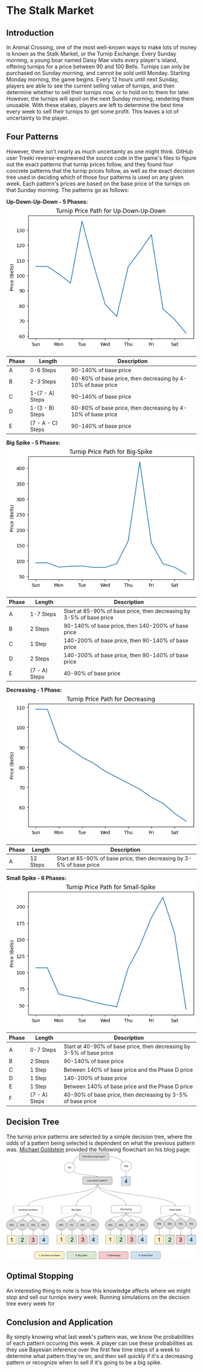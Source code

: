 # The Stalk Market

## Introduction
In Animal Crossing, one of the most well-known ways to make lots of money is known as the Stalk Market, or the Turnip Exchange.
Every Sunday morning, a young boar named Daisy Mae visits every player's island, offering turnips for a price between 90 and 100 Bells. Turnips can only be purchased on Sunday morning, and cannot be sold until Monday.
Starting Monday morning, the game begins. Every 12 hours until next Sunday, players are able to see the current selling value of turnips, and then determine whether to sell their turnips now, or to hold on to them for later. However, the turnips will spoil on the next Sunday morning, rendering them unusable. With these stakes, players are left to determine the best time every week to sell their turnips to get some profit. This leaves a lot of uncertainty to the player.

## Four Patterns
However, there isn't nearly as much uncertainty as one might think. GitHub user Treeki reverse-engineered the source code in the game's files to figure out the exact patterns that turnip prices follow, and they found four concrete patterns that the turnip prices follow, as well as the exact decision tree used in deciding which of those four patterns is used on any given week. Each pattern's prices are based on the base price of the turnips on that Sunday morning.
The patterns go as follows:

__Up-Down-Up-Down - 5 Phases:__
![](../output/Up-Down-Up-Down.png)

| __Phase__ | __Length__ | __Description__ |
|-----------|------------|-----------------|
| A | 0-6 Steps | 90-140% of base price |
| B | 2-3 Steps | 60-80% of base price, then decreasing by 4-10% of base price |
| C | 1-(7 - A) Steps | 90-140% of base price |
| D | 1-(3 - B) Steps | 60-80% of base price, then decreasing by 4-10% of base price |
| E | (7 - A - C) Steps | 90-140% of base price |

__Big Spike - 5 Phases:__
![](../output/Big-Spike.png)

| __Phase__ | __Length__ | __Description__ |
|-----------|------------|-----------------|
| A | 1-7 Steps | Start at 85-90% of base price, then decreasing by 3-5% of base price |
| B | 2 Steps | 90-140% of base price, then 140-200% of base price |
| C | 1 Step | 140-200% of base price, then 90-140% of base price |
| D | 2 Steps | 140-200% of base price, then 90-140% of base price |
| E | (7 - A) Steps | 40-90% of base price |

__Decreasing - 1 Phase:__
![](../output/Decreasing.png)

| __Phase__ | __Length__ | __Description__ |
|-----------|------------|-----------------|
| A | 12 Steps | Start at 85-90% of base price, then decreasing by 3-5% of base price |

__Small Spike - 6 Phases:__
![](../output/Small-Spike.png)

| __Phase__ | __Length__ | __Description__ |
|-----------|------------|-----------------|
| A | 0-7 Steps | Start at 40-90% of base price, then decreasing by 3-5% of base price |
| B | 2 Steps | 90-140% of base price |
| C | 1 Step | Between 140% of base price and the Phase D price |
| D | 1 Step | 140-200% of base price |
| E | 1 Step | Between 140% of base price and the Phase D price |
| F | (7 - A) Steps | 40-90% of base price, then decreasing by 3-5% of base price |

## Decision Tree
The turnip price patterns are selected by a simple decision tree, where the odds of a pattern being selected is dependent on what the previous pattern was. [Michael Goldstein](https://mgold.io/2020/05/20/forecasting-turnip-prices.html#fnref:1) provided the following flowchart on his blog page:
![](../output/pattern_flow.png)

## Optimal Stopping
An interesting thing to note is how this knowledge affects where we might stop and sell our turnips every week. Running simulations on the decision tree every week for 

## Conclusion and Application
By simply knowing what last week's pattern was, we know the probabilities of each pattern occuring this week. A player can use these probabilities as they use Bayesian inference over the first few time steps of a week to determine what pattern they're on, and then sell quickly if it's a decreasing pattern or recognize when to sell if it's going to be a big spike. 

